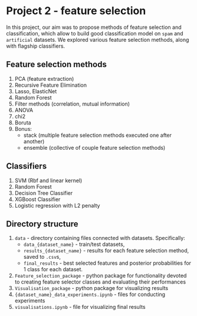 # Project 2 - feature selection
In this project, our aim was to propose methods of feature selection and classification, which allow to build good classification model on `spam` and `artificial` datasets.
We explored various feature selection methods, along with flagship classifiers.

## Feature selection methods
1. PCA (feature extraction)
2. Recursive Feature Elimination
3. Lasso, ElasticNet
4. Random Forest
5. Filter methods (correlation, mutual information)
6. ANOVA
7. chi2 
8. Boruta
9. Bonus:
    - stack (multiple feature selection methods executed one after another)
    -  ensemble (collective of couple feature selection methods)

## Classifiers
1. SVM (Rbf and linear kernel)
2. Random Forest
3. Decision Tree Classifier
4. XGBoost Classifier
5. Logistic regression with L2 penalty

## Directory structure
1. `data` - directory containing files connected with datasets. Specifically:
    - `data_{dataset_name}` - train/test datasets,
    - `results_{dataset_name}` - results for each feature selection method, saved to `.csv`s,
    - `final_results` -  best selected features and posterior probabilities for 1 class for each dataset.
2. `Feature_selection_package` - python package for functionality devoted to creating feature selector classes and evaluating their performances
3. `Visualisation_package` - python package for visualizing results
4. `{dataset_name}_data_experiments.ipynb` - files for conducting experiments
5. `visualisations.ipynb` - file for visualizing final results 
